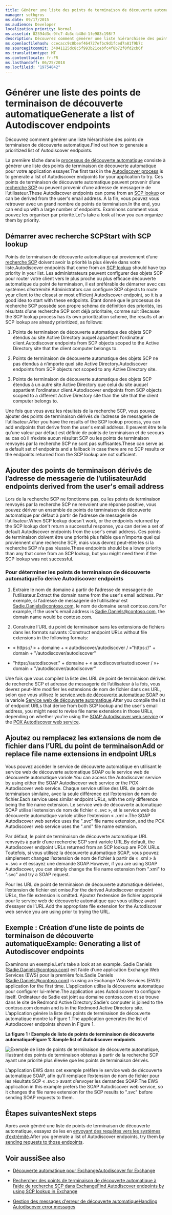 ```yaml
---
title: Générer une liste des points de terminaison de découverte automatique
manager: sethgros
ms.date: 09/17/2015
ms.audience: Developer
localization_priority: Normal
ms.assetid: 82394d3c-9fc7-4b3c-b48d-1fe983c198f7
description: Découvrez comment générer une liste hiérarchisée des points de terminaison de découverte automatique.
ms.openlocfilehash: ccecacc9c8beef464727efbc9d1fced7a81f9b7c
ms.sourcegitcommit: 34041125dc8c5f993b21cebfc4f8b72f0fd2cb6f
ms.translationtype: MT
ms.contentlocale: fr-FR
ms.lasthandoff: 06/25/2018
ms.locfileid: "19754842"
---
```

# <a name="generate-a-list-of-autodiscover-endpoints"></a><span data-ttu-id="0ff2c-103">Générer une liste des points de terminaison de découverte automatique</span><span class="sxs-lookup"><span data-stu-id="0ff2c-103">Generate a list of Autodiscover endpoints</span></span>

<span data-ttu-id="0ff2c-104">Découvrez comment générer une liste hiérarchisée des points de terminaison de découverte automatique.</span><span class="sxs-lookup"><span data-stu-id="0ff2c-104">Find out how to generate a prioritized list of Autodiscover endpoints.</span></span>
  
<span data-ttu-id="0ff2c-105">La première tâche dans le [processus de découverte automatique](autodiscover-for-exchange.md) consiste à générer une liste des points de terminaison de découverte automatique pour votre application essayer.</span><span class="sxs-lookup"><span data-stu-id="0ff2c-105">The first task in the [Autodiscover process](autodiscover-for-exchange.md) is to generate a list of Autodiscover endpoints for your application to try.</span></span> <span data-ttu-id="0ff2c-106">Ces points de terminaison de découverte automatique peuvent provenir d’une [recherche SCP](how-to-find-autodiscover-endpoints-by-using-scp-lookup-in-exchange.md) ou peuvent provenir d’une adresse de messagerie de l’utilisateur.</span><span class="sxs-lookup"><span data-stu-id="0ff2c-106">These Autodiscover endpoints can come from an [SCP lookup](how-to-find-autodiscover-endpoints-by-using-scp-lookup-in-exchange.md) or can be derived from the user's email address.</span></span> <span data-ttu-id="0ff2c-107">À la fin, vous pouvez vous retrouver avec un grand nombre de points de terminaison.</span><span class="sxs-lookup"><span data-stu-id="0ff2c-107">In the end, you can end up with a large number of endpoints.</span></span> <span data-ttu-id="0ff2c-108">Examinons comment vous pouvez les organiser par priorité.</span><span class="sxs-lookup"><span data-stu-id="0ff2c-108">Let's take a look at how you can organize them by priority.</span></span> 
  
## <a name="start-with-scp-lookup"></a><span data-ttu-id="0ff2c-109">Démarrer avec recherche SCP</span><span class="sxs-lookup"><span data-stu-id="0ff2c-109">Start with SCP lookup</span></span>
<span data-ttu-id="0ff2c-110"><a name="bk_StartWithScp"> </a></span><span class="sxs-lookup"><span data-stu-id="0ff2c-110"></span></span>

<span data-ttu-id="0ff2c-111">Points de terminaison de découverte automatique qui proviennent d’une [recherche SCP](how-to-find-autodiscover-endpoints-by-using-scp-lookup-in-exchange.md) doivent avoir la priorité la plus élevée dans votre liste.</span><span class="sxs-lookup"><span data-stu-id="0ff2c-111">Autodiscover endpoints that come from an [SCP lookup](how-to-find-autodiscover-endpoints-by-using-scp-lookup-in-exchange.md) should have top priority in your list.</span></span> <span data-ttu-id="0ff2c-112">Les administrateurs peuvent configurer des objets SCP pour router votre client vers le plus proche ou plus efficace découverte automatique du point de terminaison, il est préférable de démarrer avec ces systèmes d’extrémité.</span><span class="sxs-lookup"><span data-stu-id="0ff2c-112">Administrators can configure SCP objects to route your client to the closest or most efficient Autodiscover endpoint, so it is a good idea to start with these endpoints.</span></span> <span data-ttu-id="0ff2c-113">Étant donné que le processus de recherche SCP possède son propre schéma de définition des priorités, les résultats d’une recherche SCP sont déjà prioritaire, comme suit :</span><span class="sxs-lookup"><span data-stu-id="0ff2c-113">Because the SCP lookup process has its own prioritization scheme, the results of an SCP lookup are already prioritized, as follows:</span></span> 
  
1. <span data-ttu-id="0ff2c-114">Points de terminaison de découverte automatique des objets SCP étendus au site Active Directory auquel appartient l’ordinateur client.</span><span class="sxs-lookup"><span data-stu-id="0ff2c-114">Autodiscover endpoints from SCP objects scoped to the Active Directory site that the client computer belongs to.</span></span>
    
2. <span data-ttu-id="0ff2c-115">Points de terminaison de découverte automatique des objets SCP ne pas étendus à n’importe quel site Active Directory.</span><span class="sxs-lookup"><span data-stu-id="0ff2c-115">Autodiscover endpoints from SCP objects not scoped to any Active Directory site.</span></span>
    
3. <span data-ttu-id="0ff2c-116">Points de terminaison de découverte automatique des objets SCP étendus à un autre site Active Directory que celui du site auquel appartient l’ordinateur client.</span><span class="sxs-lookup"><span data-stu-id="0ff2c-116">Autodiscover endpoints from SCP objects scoped to a different Active Directory site than the site that the client computer belongs to.</span></span>
    
<span data-ttu-id="0ff2c-117">Une fois que vous avez les résultats de la recherche SCP, vous pouvez ajouter des points de terminaison dérivés de l’adresse de messagerie de l’utilisateur.</span><span class="sxs-lookup"><span data-stu-id="0ff2c-117">After you have the results of the SCP lookup process, you can add endpoints that derive from the user's email address.</span></span> <span data-ttu-id="0ff2c-118">Il peuvent être telle qu’une valeur par défaut est définie de points de terminaison et de secours au cas où il n’existe aucun résultat SCP ou les points de terminaison renvoyés par la recherche SCP ne sont pas suffisantes.</span><span class="sxs-lookup"><span data-stu-id="0ff2c-118">These can serve as a default set of endpoints and a fallback in case there are no SCP results or the endpoints returned from the SCP lookup are not sufficient.</span></span>
  
## <a name="add-endpoints-derived-from-the-users-email-address"></a><span data-ttu-id="0ff2c-119">Ajouter des points de terminaison dérivés de l’adresse de messagerie de l’utilisateur</span><span class="sxs-lookup"><span data-stu-id="0ff2c-119">Add endpoints derived from the user's email address</span></span>
<span data-ttu-id="0ff2c-120"><a name="bk_AddDerivedEndpoints"> </a></span><span class="sxs-lookup"><span data-stu-id="0ff2c-120"></span></span>

<span data-ttu-id="0ff2c-121">Lors de la recherche SCP ne fonctionne pas, ou les points de terminaison renvoyés par la recherche SCP ne renvoient une réponse positive, vous pouvez dériver un ensemble de points de terminaison de découverte automatique par défaut à partir de l’adresse de messagerie de l’utilisateur.</span><span class="sxs-lookup"><span data-stu-id="0ff2c-121">When SCP lookup doesn't work, or the endpoints returned by the SCP lookup don't return a successful response, you can derive a set of default Autodiscover endpoints from the user's email address.</span></span> <span data-ttu-id="0ff2c-122">Ces points de terminaison doivent être une priorité plus faible que n’importe quel qui proviennent d’une recherche SCP, mais vous devrez peut-être les si la recherche SCP n’a pas réussie.</span><span class="sxs-lookup"><span data-stu-id="0ff2c-122">These endpoints should be a lower priority than any that come from an SCP lookup, but you might need them if the SCP lookup was not successful.</span></span>
  
### <a name="to-derive-autodiscover-endpoints"></a><span data-ttu-id="0ff2c-123">Pour déterminer les points de terminaison de découverte automatique</span><span class="sxs-lookup"><span data-stu-id="0ff2c-123">To derive Autodiscover endpoints</span></span>

1. <span data-ttu-id="0ff2c-124">Extraire le nom de domaine à partir de l’adresse de messagerie de l’utilisateur.</span><span class="sxs-lookup"><span data-stu-id="0ff2c-124">Extract the domain name from the user's email address.</span></span> <span data-ttu-id="0ff2c-125">Par exemple, si l’adresse de messagerie de l’utilisateur est Sadie.Daniels@contoso.com, le nom de domaine serait contoso.com.</span><span class="sxs-lookup"><span data-stu-id="0ff2c-125">For example, if the user's email address is Sadie.Daniels@contoso.com, the domain name would be contoso.com.</span></span>
    
2. <span data-ttu-id="0ff2c-126">Construire l’URL du point de terminaison sans les extensions de fichiers dans les formats suivants :</span><span class="sxs-lookup"><span data-stu-id="0ff2c-126">Construct endpoint URLs without file extensions in the following formats:</span></span>
    
  - <span data-ttu-id="0ff2c-127">« https:// » + domaine + « autodiscover/autodiscover / »</span><span class="sxs-lookup"><span data-stu-id="0ff2c-127">"https://" + domain + "/autodiscover/autodiscover"</span></span>
    
  - <span data-ttu-id="0ff2c-128">"https://autodiscover."</span><span class="sxs-lookup"><span data-stu-id="0ff2c-128"></span></span> <span data-ttu-id="0ff2c-129">+ domaine + « autodiscover/autodiscover / »</span><span class="sxs-lookup"><span data-stu-id="0ff2c-129">+ domain + "/autodiscover/autodiscover"</span></span>
    
<span data-ttu-id="0ff2c-130">Une fois que vous compilez la liste des URL de point de terminaison dérivés de recherche SCP et adresse de messagerie de l’utilisateur à la fois, vous devrez peut-être modifier les extensions de nom de fichier dans ces URL, selon que vous utilisez le [service web de découverte automatique SOAP](http://msdn.microsoft.com/library/61c21ea9-7fea-4f56-8ada-bf80e1e6b074%28Office.15%29.aspx) ou la variole [ Service web de découverte automatique](http://msdn.microsoft.com/library/877152f0-f4b1-4f63-b2ce-924f4bdf2d20%28Office.15%29.aspx).</span><span class="sxs-lookup"><span data-stu-id="0ff2c-130">After you compile the list of endpoint URLs that derive from both SCP lookup and the user's email address, you might need to revise file name extensions in those URLs, depending on whether you're using the [SOAP Autodiscover web service](http://msdn.microsoft.com/library/61c21ea9-7fea-4f56-8ada-bf80e1e6b074%28Office.15%29.aspx) or the [POX Autodiscover web service](http://msdn.microsoft.com/library/877152f0-f4b1-4f63-b2ce-924f4bdf2d20%28Office.15%29.aspx).</span></span>
  
## <a name="add-or-replace-file-name-extensions-in-endpoint-urls"></a><span data-ttu-id="0ff2c-131">Ajoutez ou remplacez les extensions de nom de fichier dans l’URL du point de terminaison</span><span class="sxs-lookup"><span data-stu-id="0ff2c-131">Add or replace file name extensions in endpoint URLs</span></span>
<span data-ttu-id="0ff2c-132"><a name="bk_FileExtensions"> </a></span><span class="sxs-lookup"><span data-stu-id="0ff2c-132"></span></span>

<span data-ttu-id="0ff2c-133">Vous pouvez accéder le service de découverte automatique en utilisant le service web de découverte automatique SOAP ou le service web de découverte automatique variole.</span><span class="sxs-lookup"><span data-stu-id="0ff2c-133">You can access the Autodiscover service by using either the SOAP Autodiscover web service or the POX Autodiscover web service.</span></span> <span data-ttu-id="0ff2c-134">Chaque service utilise des URL de point de terminaison similaire, avec la seule différence est l’extension de nom de fichier.</span><span class="sxs-lookup"><span data-stu-id="0ff2c-134">Each service uses similar endpoint URLs, with the only difference being the file name extension.</span></span> <span data-ttu-id="0ff2c-135">Le service web de découverte automatique SOAP utilise l’extension de nom de fichier « .svc », et le service web de découverte automatique variole utilise l’extension « .xml ».</span><span class="sxs-lookup"><span data-stu-id="0ff2c-135">The SOAP Autodiscover web service uses the ".svc" file name extension, and the POX Autodiscover web service uses the ".xml" file name extension.</span></span>
  
<span data-ttu-id="0ff2c-136">Par défaut, le point de terminaison de découverte automatique URL renvoyés à partir d’une recherche SCP sont variole URL.</span><span class="sxs-lookup"><span data-stu-id="0ff2c-136">By default, the Autodiscover endpoint URLs returned from an SCP lookup are POX URLs.</span></span> <span data-ttu-id="0ff2c-137">Toutefois, si vous utilisez la découverte automatique SOAP, vous pouvez simplement changez l’extension de nom de fichier à partir de « .xml » à « .svc » et essayez une demande SOAP.</span><span class="sxs-lookup"><span data-stu-id="0ff2c-137">However, if you are using SOAP Autodiscover, you can simply change the file name extension from ".xml" to ".svc" and try a SOAP request.</span></span>
  
<span data-ttu-id="0ff2c-138">Pour les URL de point de terminaison de découverte automatique dérivées, l’extension de fichier est omise.</span><span class="sxs-lookup"><span data-stu-id="0ff2c-138">For the derived Autodiscover endpoint URLs, the file extension is omitted.</span></span> <span data-ttu-id="0ff2c-139">Ajoutez l’extension de fichier approprié pour le service web de découverte automatique que vous utilisez avant d’essayer de l’URL.</span><span class="sxs-lookup"><span data-stu-id="0ff2c-139">Add the appropriate file extension for the Autodiscover web service you are using prior to trying the URL.</span></span>
  
## <a name="example-generating-a-list-of-autodiscover-endpoints"></a><span data-ttu-id="0ff2c-140">Exemple : Création d’une liste de points de terminaison de découverte automatique</span><span class="sxs-lookup"><span data-stu-id="0ff2c-140">Example: Generating a list of Autodiscover endpoints</span></span>
<span data-ttu-id="0ff2c-141"><a name="bk_Example"> </a></span><span class="sxs-lookup"><span data-stu-id="0ff2c-141"></span></span>

<span data-ttu-id="0ff2c-142">Examinons un exemple.</span><span class="sxs-lookup"><span data-stu-id="0ff2c-142">Let's take a look at an example.</span></span> <span data-ttu-id="0ff2c-143">Sadie Daniels (Sadie.Daniels@contoso.com) est l’aide d’une application Exchange Web Services (EWS) pour la première fois.</span><span class="sxs-lookup"><span data-stu-id="0ff2c-143">Sadie Daniels (Sadie.Daniels@contoso.com) is using an Exchange Web Services (EWS) application for the first time.</span></span> <span data-ttu-id="0ff2c-144">L’application utilise la découverte automatique pour configurer lui-même.</span><span class="sxs-lookup"><span data-stu-id="0ff2c-144">The application uses Autodiscover to configure itself.</span></span> <span data-ttu-id="0ff2c-145">Ordinateur de Sadie est joint au domaine contoso.com et se trouve dans le site de Redmond Active Directory.</span><span class="sxs-lookup"><span data-stu-id="0ff2c-145">Sadie's computer is joined to the contoso.com domain and is in the Redmond Active Directory site.</span></span> <span data-ttu-id="0ff2c-146">L’application génère la liste des points de terminaison de découverte automatique montre la Figure 1.</span><span class="sxs-lookup"><span data-stu-id="0ff2c-146">The application generates the list of Autodiscover endpoints shown in Figure 1.</span></span>
  
<span data-ttu-id="0ff2c-147">**La figure 1 : Exemple de liste de points de terminaison de découverte automatique**</span><span class="sxs-lookup"><span data-stu-id="0ff2c-147">**Figure 1: Sample list of Autodiscover endpoints**</span></span>

![Exemple de liste de points de terminaison de découverte automatique, illustrant des points de terminaison obtenus à partir de la recherche SCP ayant une priorité plus élevée que les points de terminaison dérivés.](media/Ex15_Autodiscover_GenerateList_Example.png)
  
<span data-ttu-id="0ff2c-149">L’application EWS dans cet exemple préfère le service web de découverte automatique SOAP, afin qu’il remplace l’extension de nom de fichier pour les résultats SCP « .svc » avant d’envoyer les demandes SOAP.</span><span class="sxs-lookup"><span data-stu-id="0ff2c-149">The EWS application in this example prefers the SOAP Autodiscover web service, so it changes the file name extension for the SCP results to ".svc" before sending SOAP requests to them.</span></span>
  
## <a name="next-steps"></a><span data-ttu-id="0ff2c-150">Étapes suivantes</span><span class="sxs-lookup"><span data-stu-id="0ff2c-150">Next steps</span></span>
<span data-ttu-id="0ff2c-151"><a name="bk_NextSteps"> </a></span><span class="sxs-lookup"><span data-stu-id="0ff2c-151"></span></span>

<span data-ttu-id="0ff2c-152">Après avoir généré une liste de points de terminaison de découverte automatique, essayez de les en [envoyant des requêtes vers les systèmes d’extrémité](how-to-get-user-settings-from-exchange-by-using-autodiscover.md).</span><span class="sxs-lookup"><span data-stu-id="0ff2c-152">After you generate a list of Autodiscover endpoints, try them by [sending requests to those endpoints](how-to-get-user-settings-from-exchange-by-using-autodiscover.md).</span></span>
  
## <a name="see-also"></a><span data-ttu-id="0ff2c-153">Voir aussi</span><span class="sxs-lookup"><span data-stu-id="0ff2c-153">See also</span></span>


- [<span data-ttu-id="0ff2c-154">Découverte automatique pour Exchange</span><span class="sxs-lookup"><span data-stu-id="0ff2c-154">Autodiscover for Exchange</span></span>](autodiscover-for-exchange.md)
    
- [<span data-ttu-id="0ff2c-155">Rechercher des points de terminaison de découverte automatique à l’aide de recherche SCP dans Exchange</span><span class="sxs-lookup"><span data-stu-id="0ff2c-155">Find Autodiscover endpoints by using SCP lookup in Exchange</span></span>](how-to-find-autodiscover-endpoints-by-using-scp-lookup-in-exchange.md)
    
- [<span data-ttu-id="0ff2c-156">Gestion des messages d'erreur de découverte automatique</span><span class="sxs-lookup"><span data-stu-id="0ff2c-156">Handling Autodiscover error messages</span></span>](handling-autodiscover-error-messages.md)
    

